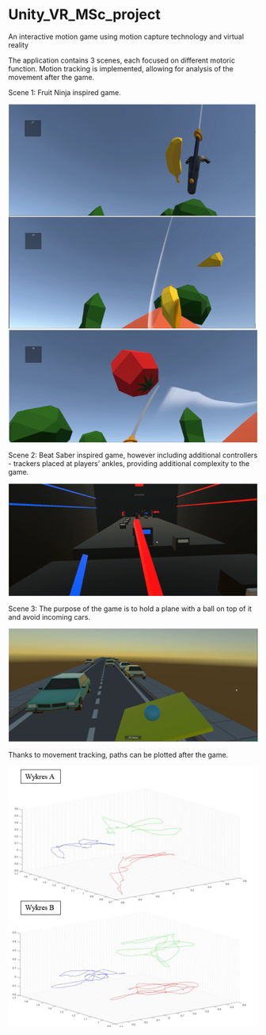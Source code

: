 # Unity_VR_MSc_project
An interactive motion game using motion capture technology and virtual reality

The application contains 3 scenes, each focused on different motoric function. Motion tracking is implemented, allowing for analysis of the movement after the game.

Scene 1:
Fruit Ninja inspired game.

<img src="game_screenshots/fn_1.PNG"/>
<img src="game_screenshots/fn_2.PNG"/>

Scene 2:
Beat Saber inspired game, however including additional controllers - trackers placed at players’ ankles, providing additional complexity to the game.

<img src="game_screenshots/bs_1.PNG"/>

Scene 3:
The purpose of the game is to hold a plane with a ball on top of it and avoid incoming cars. 

<img src="game_screenshots/ball_1.PNG"/>

Thanks to movement tracking, paths can be plotted after the game.

<img src="game_screenshots/plots.PNG"/>
